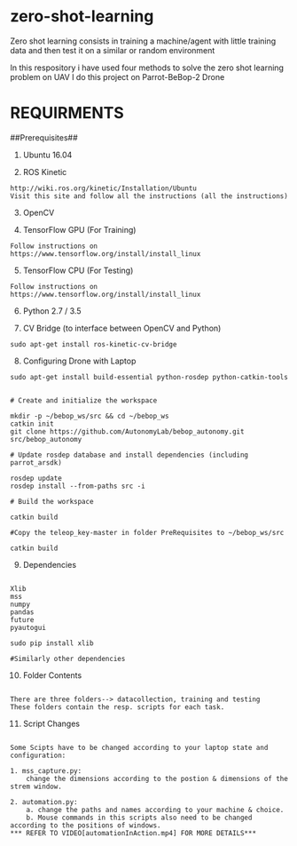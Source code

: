 # zero-shot-learning

Zero shot learning consists in training a machine/agent with little training data and then test it on a  similar or random environment 

In this respository i have used four methods to solve the zero shot learning problem on UAV
I do this project on Parrot-BeBop-2 Drone


# REQUIRMENTS


##Prerequisites##

1. Ubuntu 16.04

2. ROS Kinetic

```
http://wiki.ros.org/kinetic/Installation/Ubuntu
Visit this site and follow all the instructions (all the instructions)
```

3. OpenCV

4. TensorFlow GPU (For Training)

```
Follow instructions on
https://www.tensorflow.org/install/install_linux
```

5. TensorFlow CPU (For Testing)

```
Follow instructions on
https://www.tensorflow.org/install/install_linux
```


6. Python 2.7 / 3.5

7. CV Bridge (to interface between OpenCV and Python)

```
sudo apt-get install ros-kinetic-cv-bridge
```

8. Configuring Drone with Laptop

```
sudo apt-get install build-essential python-rosdep python-catkin-tools


# Create and initialize the workspace

mkdir -p ~/bebop_ws/src && cd ~/bebop_ws
catkin init
git clone https://github.com/AutonomyLab/bebop_autonomy.git src/bebop_autonomy

# Update rosdep database and install dependencies (including parrot_arsdk)

rosdep update
rosdep install --from-paths src -i

# Build the workspace

catkin build

#Copy the teleop_key-master in folder PreRequisites to ~/bebop_ws/src

catkin build

```

9. Dependencies

```

Xlib
mss
numpy
pandas
future
pyautogui

sudo pip install xlib

#Similarly other dependencies

```

10. Folder Contents
```

There are three folders--> datacollection, training and testing
These folders contain the resp. scripts for each task.

```

11. Script Changes
```

Some Scipts have to be changed according to your laptop state and configuration:

1. mss_capture.py: 
    change the dimensions according to the postion & dimensions of the strem window.

2. automation.py:
    a. change the paths and names according to your machine & choice.
    b. Mouse commands in this scripts also need to be changed according to the positions of windows.
*** REFER TO VIDEO[automationInAction.mp4] FOR MORE DETAILS***

```



